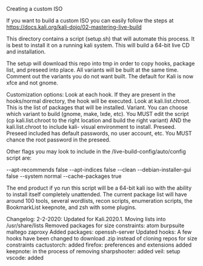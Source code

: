 Creating a custom ISO

If you want to build a custom ISO you can easily follow the steps at https://docs.kali.org/kali-dojo/02-mastering-live-build

This directory contains a script (setup.sh) that will automate this process. It is best to install it on a running kali system. This will build a 64-bit live CD and installation. 

The setup will download this repo into tmp in order to copy hooks, package list, and preseed into place. 
All variants will be built at the same time. Comment out the variants you do not want built. The default for Kali is now xfce and not gnome. 

Customization options:
Look at each hook. If they are present in the hooks/normal directory, the hook will be executed. 
Look at kali.list.chroot. This is the list of packages that will be installed. 
Variant. You can choose which variant to build (gnome, make, lxde, etc). You MUST edit the script (cp kali.list.chroot to the right location and build the right variant) AND the kali.list.chroot to include kali-<variant> visual environment to install. 
Preseed. Preseed included has default passwords, no user account, etc. You MUST chance the root password in the preseed. 

Other flags you may look to include in the /live-build-config/auto/config script are: 

--apt-recommends false 
--apt-indices false
--clean
--debian-installer-gui false
--system normal
--cache-packages true 

The end product if yo run this script will be a 64-bit kali iso with the ability to install itself completely unattended. The current package list will have around 100 tools, several wordlists, recon scripts, enumeration scripts, the BookmarkList keepnote, and zsh with some plugins. 



Changelog: 
2-2-2020:
 Updated for Kali.2020.1. 
 Moving lists into /usr/share/lists
 Removed packages for size constraints:
  atom
  burpsuite
  maltego
  zaproxy
 Added packages:
  openssh-server
 Updated hooks:
  A few hooks have been changed to download .zip instead of cloning repos for size constraints
  cactustorch: added
  firefox: preferences and extensions added
  keepnote: in the process of removing
  sharpshooter: added
  veil: setup
  vscode: added






